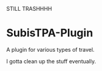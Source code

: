 STILL TRASHHHH


# SubisTPA-Plugin
 A plugin for various types of travel.


I gotta clean up the stuff eventually.
